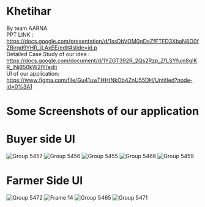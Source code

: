 # Khetihar
By team AARNA
<br>
PPT LINK : https://docs.google.com/presentation/d/1ssDbVOM0qDaZfFTFD3XbaN8O0fZBirqd9YHR_jLAxEE/edit#slide=id.p
<br>
Detailed Case Study of our idea : https://docs.google.com/document/d/1YZGT392R_2Qs2Rzp_ZfLSYfujn8glKR_INjB50kW2lY/edit
<br>
UI of our application: https://www.figma.com/file/Gu41uwTHHtNkOb4ZnU55DH/Untitled?node-id=0%3A1
<br>
# Some Screenshots of our application
# Buyer side UI
![Group 5457](https://user-images.githubusercontent.com/80596385/193408992-ccee8a34-d759-427b-98c7-29524f1cf1b2.png)
![Group 5456](https://user-images.githubusercontent.com/80596385/193409023-442a7576-fd9b-49a4-a780-1cecc0aebc19.png)
![Group 5455](https://user-images.githubusercontent.com/80596385/193409029-2f42e9e5-74be-4358-8115-a89e70111b84.png)
![Group 5466](https://user-images.githubusercontent.com/80596385/193409040-285be635-f8af-4cb0-b3e4-77cc452d6cc4.png)
![Group 5459](https://user-images.githubusercontent.com/80596385/193409047-d27fbc65-2ac3-4349-b0dd-ab96eb481daf.png)
# Farmer Side UI
![Group 5472](https://user-images.githubusercontent.com/80596385/193409106-b74da522-68aa-4699-a303-474f6fa60531.png)
![Frame 14](https://user-images.githubusercontent.com/80596385/193409138-28428db9-7830-45f9-93e6-064ee5be0457.png)
![Group 5465](https://user-images.githubusercontent.com/80596385/193409315-46b9ce72-9765-4ed0-be63-ad9cb93961a7.png)
![Group 5471](https://user-images.githubusercontent.com/80596385/193409157-a8aabced-0f36-4b88-ad13-3b1493b307c3.png)


